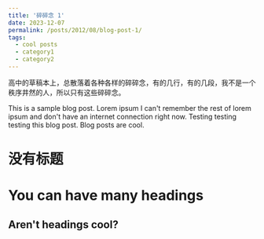 ```yaml
---
title: '碎碎念 1'
date: 2023-12-07
permalink: /posts/2012/08/blog-post-1/
tags:
  - cool posts
  - category1
  - category2
---
```


高中的草稿本上，总散落着各种各样的碎碎念，有的几行，有的几段，我不是一个秩序井然的人，所以只有这些碎碎念。

This is a sample blog post. Lorem ipsum I can't remember the rest of lorem ipsum and don't have an internet connection right now. Testing testing testing this blog post. Blog posts are cool.

没有标题
======

You can have many headings
======

Aren't headings cool?
------

